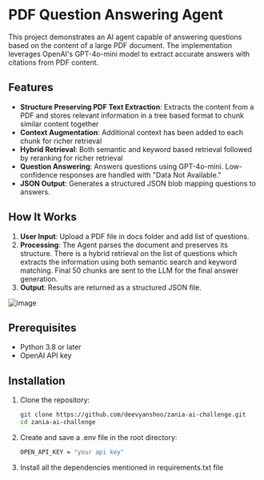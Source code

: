 # PDF Question Answering Agent
This project demonstrates an AI agent capable of answering questions based on the content of a large PDF document. The implementation leverages OpenAI's GPT-4o-mini model to extract accurate answers with citations from PDF content.

## Features
- **Structure Preserving PDF Text Extraction**: Extracts the content from a PDF and stores relevant information in a tree based format to chunk similar content together
- **Context Augmentation**: Additional context has been added to each chunk for richer retrieval
- **Hybrid Retrieval**: Both semantic and keyword based retrieval followed by reranking for richer retrieval
- **Question Answering**: Answers questions using GPT-4o-mini. Low-confidence responses are handled with "Data Not Available."
- **JSON Output**: Generates a structured JSON blob mapping questions to answers.

## How It Works
1. **User Input**: Upload a PDF file in docs folder and add list of questions.
2. **Processing**: The Agent parses the document and preserves its structure. There is a hybrid retrieval on the list of questions which extracts the information using both semantic search and keyword matching. Final 50 chunks are sent to the LLM for the final answer generation.
3. **Output**: Results are returned as a structured JSON file.

![image](https://github.com/user-attachments/assets/906df44e-2ead-4ce3-a6eb-08df3649828e)


## Prerequisites
- Python 3.8 or later
- OpenAI API key

## Installation
1. Clone the repository:
   ```bash
   git clone https://github.com/deevyanshoo/zania-ai-challenge.git
   cd zania-ai-challenge
2. Create and save a .env file in the root directory:
    ```bash
    OPEN_API_KEY = "your api key"
3. Install all the dependencies mentioned in requirements.txt file
